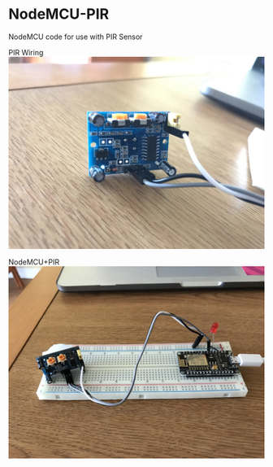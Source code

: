 # NodeMCU-PIR
NodeMCU code for use with PIR Sensor

PIR Wiring
![PIR Wiring](/images/PIR-Wiring.jpg?raw=true "PIR Wiring")

NodeMCU+PIR
![NodeMCU+PIR](/images/NodeMCU+PIR.jpg?raw=true "NodeMCU + PIR")
